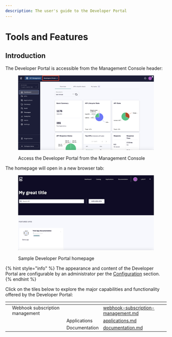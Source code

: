 ```yaml
---
description: The user's guide to the Developer Portal
---
```


# Tools and Features

## Introduction

The Developer Portal is accessible from the Management Console header:

<figure><img src="../../.gitbook/assets/dev portal_access.png" alt=""><figcaption><p>Access the Developer Portal from the Management Console</p></figcaption></figure>

The homepage will open in a new browser tab:

<figure><img src="../../.gitbook/assets/dev portal_home.png" alt=""><figcaption><p>Sample Developer Portal homepage</p></figcaption></figure>

{% hint style="info" %}
The appearance and content of the Developer Portal are configurable by an administrator per the [Configuration](../advanced-developer-portal-configuration/) section.
{% endhint %}

Click on the tiles below to explore the major capabilities and functionality offered by the Developer Portal:

<table data-view="cards"><thead><tr><th></th><th></th><th></th><th data-hidden data-card-target data-type="content-ref"></th></tr></thead><tbody><tr><td></td><td>Webhook subscription management</td><td></td><td><a href="webhook-subscription-management.md">webhook-subscription-management.md</a></td></tr><tr><td></td><td></td><td>Applications</td><td><a href="applications.md">applications.md</a></td></tr><tr><td></td><td></td><td>Documentation</td><td><a href="documentation.md">documentation.md</a></td></tr></tbody></table>

